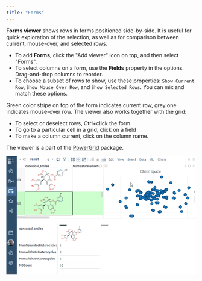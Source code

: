 ```yaml
---
title: "Forms"
---
```


**Forms viewer** shows rows in forms positioned side-by-side.
It is useful for quick exploration of the selection, as well as for comparison between current, 
mouse-over, and selected rows.

* To add **Forms**, click the "Add viewer" icon on top, and then select "Forms".
* To select columns on a form, use the **Fields** property in the options. Drag-and-drop columns to reorder. 
* To choose a subset of rows to show, use these properties: `Show Current Row`, `Show Mouse Over Row`, and 
  `Show Selected Rows`. You can mix and match these options. 

Green color stripe on top of the form indicates current row, grey one indicates mouse-over row. 
The viewer also works together with the grid:

* To select or deselect rows, Ctrl+click the form.
* To go to a particular cell in a grid, click on a field
* To make a column current, click on the column name.


The viewer is a part of the [PowerGrid](https://github.com/datagrok-ai/public/tree/master/packages/PowerGrid) package.

![Forms viewer](img/forms.gif)